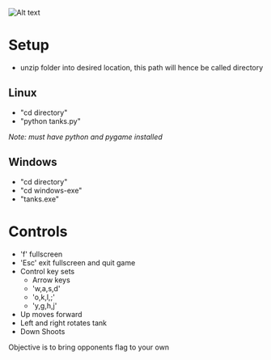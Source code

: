 ![Alt text](screenshot.jpg)

# Setup
- unzip folder into desired location, this path will hence be called directory

## Linux

- "cd directory"
- "python tanks.py"

*Note: must have python and pygame installed*

## Windows

- "cd directory"
- "cd windows-exe"
- "tanks.exe"

# Controls

- 'f' fullscreen
- 'Esc' exit fullscreen and quit game
- Control key sets
  - Arrow keys
  - 'w,a,s,d'
  - 'o,k,l,;'
  - 'y,g,h,j'
- Up moves forward
- Left and right rotates tank
- Down Shoots		
	 
Objective is to bring opponents flag to your own

